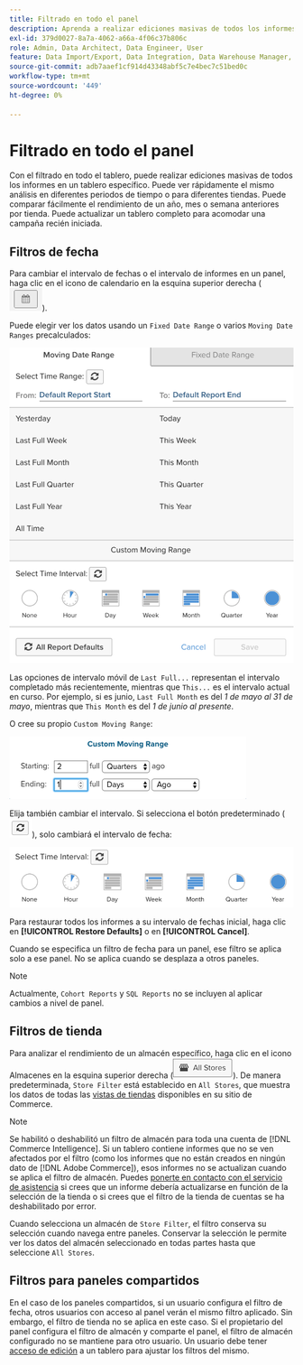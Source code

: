 ```yaml
---
title: Filtrado en todo el panel
description: Aprenda a realizar ediciones masivas de todos los informes en un tablero específico.
exl-id: 379d0027-8a7a-4062-a66a-4f06c37b806c
role: Admin, Data Architect, Data Engineer, User
feature: Data Import/Export, Data Integration, Data Warehouse Manager, Commerce Tables
source-git-commit: adb7aaef1cf914d43348abf5c7e4bec7c51bed0c
workflow-type: tm+mt
source-wordcount: '449'
ht-degree: 0%

---
```


# Filtrado en todo el panel

Con el filtrado en todo el tablero, puede realizar ediciones masivas de todos los informes en un tablero específico. Puede ver rápidamente el mismo análisis en diferentes periodos de tiempo o para diferentes tiendas. Puede comparar fácilmente el rendimiento de un año, mes o semana anteriores por tienda. Puede actualizar un tablero completo para acomodar una campaña recién iniciada.

## Filtros de fecha

Para cambiar el intervalo de fechas o el intervalo de informes en un panel, haga clic en el icono de calendario en la esquina superior derecha (![calendario](../../assets/calendar-button.png)).

Puede elegir ver los datos usando un `Fixed Date Range` o varios `Moving Date Ranges` precalculados:

![moviendo intervalos de fechas](../../assets/moving_date_ranges.png)

Las opciones de intervalo móvil de `Last Full...` representan el intervalo completado más recientemente, mientras que `This...` es el intervalo actual en curso. Por ejemplo, si es junio, `Last Full Month` es del _1 de mayo al 31 de mayo_, mientras que `This Month` es del _1 de junio al presente_.

O cree su propio `Custom Moving Range`\:

![intervalo móvil personalizado](../../assets/custom-moving-range.png)

Elija también cambiar el intervalo. Si selecciona el botón predeterminado (![intervalo de tiempo predeterminado](../../assets/time_interval_default.png)), solo cambiará el intervalo de fecha:

![intervalo de tiempo](../../assets/time_interval.png)

Para restaurar todos los informes a su intervalo de fechas inicial, haga clic en **[!UICONTROL Restore Defaults]** o en **[!UICONTROL Cancel]**.

Cuando se especifica un filtro de fecha para un panel, ese filtro se aplica solo a ese panel. No se aplica cuando se desplaza a otros paneles.

>[!NOTE]
>
>Actualmente, `Cohort Reports` y `SQL Reports` no se incluyen al aplicar cambios a nivel de panel.

## Filtros de tienda

Para analizar el rendimiento de un almacén específico, haga clic en el icono Almacenes en la esquina superior derecha (![Filtro de almacén](../../assets/store-filter.png)). De manera predeterminada, `Store Filter` está establecido en `All Stores`, que muestra los datos de todas las [vistas de tiendas](https://experienceleague.adobe.com/docs/commerce-admin/stores-sales/site-store/store-views.html?lang=es) disponibles en su sitio de Commerce.

>[!NOTE]
>
>Se habilitó o deshabilitó un filtro de almacén para toda una cuenta de [!DNL Commerce Intelligence]. Si un tablero contiene informes que no se ven afectados por el filtro (como los informes que no están creados en ningún dato de [!DNL Adobe Commerce]), esos informes no se actualizan cuando se aplica el filtro de almacén. Puedes [ponerte en contacto con el servicio de asistencia](https://experienceleague.adobe.com/docs/commerce-knowledge-base/kb/troubleshooting/miscellaneous/mbi-service-policies.html?lang=es) si crees que un informe debería actualizarse en función de la selección de la tienda o si crees que el filtro de la tienda de cuentas se ha deshabilitado por error.

Cuando selecciona un almacén de `Store Filter`, el filtro conserva su selección cuando navega entre paneles. Conservar la selección le permite ver los datos del almacén seleccionado en todas partes hasta que seleccione `All Stores`.

## Filtros para paneles compartidos

En el caso de los paneles compartidos, si un usuario configura el filtro de fecha, otros usuarios con acceso al panel verán el mismo filtro aplicado. Sin embargo, el filtro de tienda no se aplica en este caso. Si el propietario del panel configura el filtro de almacén y comparte el panel, el filtro de almacén configurado no se mantiene para otro usuario. Un usuario debe tener [acceso de edición](../../data-user/dashboards/share-dashboard-with-users.md) a un tablero para ajustar los filtros del mismo.
